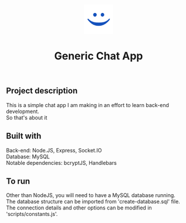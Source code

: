 <div align='center'><img src="static/icon.png" alt="Logo" width="80px" height="80px"></div>
<h1 align='center'>Generic Chat App</h1><br>

## Project description

This is a simple chat app I am making in an effort to learn back-end development.<br/>
So that's about it

## Built with

Back-end: Node.JS, Express, Socket.IO<br/>
Database: MySQL<br />
Notable dependencies: bcryptJS, Handlebars

## To run

Other than NodeJS, you will need to have a MySQL database running.<br />
The database structure can be imported from 'create-database.sql' file.<br />
The connection details and other options can be modified in 'scripts/constants.js'.